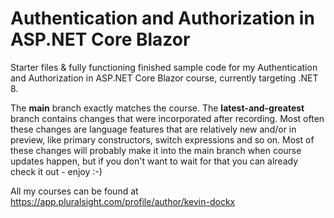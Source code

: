 # Authentication and Authorization in ASP.NET Core Blazor
Starter files &amp; fully functioning finished sample code for my Authentication and Authorization in ASP.NET Core Blazor course, currently targeting .NET 8.

The **main** branch exactly matches the course. The **latest-and-greatest** branch contains changes that were incorporated after recording. Most often these changes are language features that are relatively new and/or in preview, like primary constructors, switch expressions and so on. Most of these changes will probably make it into the main branch when course updates happen, but if you don't want to wait for that you can already check it out - enjoy :-)

All my courses can be found at https://app.pluralsight.com/profile/author/kevin-dockx
